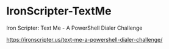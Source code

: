 # IronScripter-TextMe
Iron Scripter: Text Me - A PowerShell Dialer Challenge

https://ironscripter.us/text-me-a-powershell-dialer-challenge/
